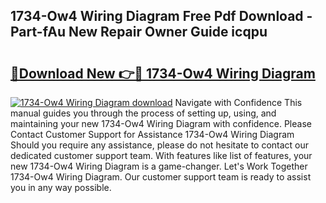 ## 1734-Ow4 Wiring Diagram Free Pdf Download - Part-fAu New Repair Owner Guide icqpu

# <h2><a href="http://dfs0x4.blite.top/?on=1734-Ow4+Wiring+Diagram">🔗Download New 👉🔴 1734-Ow4 Wiring Diagram</a></h2>

[![1734-Ow4 Wiring Diagram download](https://i.imgur.com/lujVjoI.png)](http://dfs0x4.blite.top/?on=1734-Ow4+Wiring+Diagram)
Navigate with Confidence This manual guides you through the process of setting up, using, and maintaining your new 1734-Ow4 Wiring Diagram with confidence. Please Contact Customer Support for Assistance 1734-Ow4 Wiring Diagram Should you require any assistance, please do not hesitate to contact our dedicated customer support team. With features like list of features, your new 1734-Ow4 Wiring Diagram is a game-changer. Let's Work Together 1734-Ow4 Wiring Diagram. Our customer support team is ready to assist you in any way possible.
